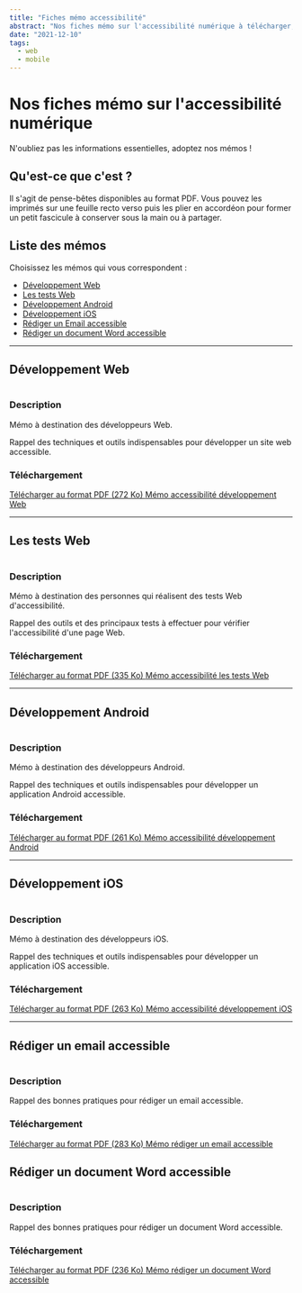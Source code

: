 ```yaml
---
title: "Fiches mémo accessibilité"
abstract: "Nos fiches mémo sur l'accessibilité numérique à télécharger, à imprimer et à partager"
date: "2021-12-10"
tags:
  - web
  - mobile  
---
```

# Nos fiches mémo sur l'accessibilité numérique
N'oubliez pas les informations essentielles, adoptez nos mémos !

## Qu'est-ce que c'est ?
Il s'agit de pense-bêtes disponibles au format PDF. Vous pouvez les imprimés sur une feuille recto verso puis les plier en accordéon pour former un petit fascicule à conserver sous la main ou à partager.

## Liste des mémos

Choisissez les mémos qui vous correspondent :
- [Développement Web](./#developpement-web)
- [Les tests Web](./#les-tests-web)
- [Développement Android](./#developpement-android)
- [Développement iOS](./#developpement-ios)
- [Rédiger un Email accessible](./#rediger-un-email-accessible)
- [Rédiger un document Word accessible](./#rediger-un-document-word-accessible)

<hr>

## Développement Web

<div class="row">
  <div class="col-3">
    <p class="border-right">
      <img src="../images/memos/memo-dev-web.png" alt="">
    </p>
  </div>
  <div class="col-xl-9">  
    <h3 id="desc-web">Description</h4>
    <p>Mémo à destination des développeurs Web.</p>
    <p>Rappel des techniques et outils indispensables pour développer un site web accessible.</p>        
    <h3 id="tele-web">Téléchargement</h4>
    <p>          
      <a href="../../res/memos/dev-web/Memo-Web-Orange.pdf" class="btn btn-secondary">
        Télécharger au format PDF (272 Ko)
        <span class="sr-only">Mémo accessibilité développement Web</span>
      </a>
    </p>
  </div>
</div>

<hr>

## Les tests Web

<div class="row">
  <div class="col-3">
    <p class="border-right">
      <img src="../images/memos/memo-tests-web.png" alt="">
    </p>
  </div>
  <div class="col-xl-9">  
    <h3 id="desc-tests-web">Description</h4>
    <p>Mémo à destination des personnes qui réalisent des tests Web d'accessibilité.</p>
    <p>Rappel des outils et des principaux tests à effectuer pour vérifier l'accessibilité d'une page Web.</p>
    </p>        
    <h3 id="tele-tests-web">Téléchargement</h4>
    <p>          
      <a href="../../res/memos/tests-web/Memo-Tests-Web-Orange.pdf" class="btn btn-secondary">
        Télécharger au format PDF (335 Ko)
        <span class="sr-only">Mémo accessibilité les tests Web</span>
      </a>
    </p>
  </div>
</div>

<hr>

## Développement Android

<div class="row">
  <div class="col-3">
    <p class="border-right">
      <img src="../images/memos/memo-android.png" alt="">
    </p>
  </div>
  <div class="col-xl-9">  
    <h3 id="desc-android">Description</h4>
    <p>Mémo à destination des développeurs Android.</p>
    <p>Rappel des techniques et outils indispensables pour développer un application Android accessible.</p>
    <h3 id="tele-android">Téléchargement</h4>
    <p>         
      <a href="../../res/memos/android/Memo-Android-Orange.pdf" class="btn btn-secondary">
        Télécharger au format PDF (261 Ko)
        <span class="sr-only">Mémo accessibilité développement Android</span>
      </a>
    </p>
  </div>
</div>

<hr>

## Développement iOS

<div class="row">
  <div class="col-3">
    <p class="border-right">
      <img src="../images/memos/memo-ios.png" alt="">
    </p>
  </div>
  <div class="col-xl-9">  
    <h3 id="desc-ios">Description</h4>
    <p>Mémo à destination des développeurs iOS.<p>
    <p>Rappel des techniques et outils indispensables pour développer un application iOS accessible.</p>
    <h3 id="tele-ios">Téléchargement</h4>
    <p>      
      <a href="../../res/memos/ios/Memo-iOS-Orange.pdf" class="btn btn-secondary">
        Télécharger au format PDF (263 Ko)
        <span class="sr-only">Mémo accessibilité développement iOS</span>
      </a>
    </p>
  </div>
</div>

<hr>

## Rédiger un email accessible

<div class="row">
  <div class="col-3">
    <p class="border-right">
      <img src="../images/memos/memo-email.png" alt="">
    </p>
  </div>
  <div class="col-xl-9">  
    <h3 id="desc-email">Description</h4>
    <p>Rappel des bonnes pratiques pour rédiger un email accessible.</p>
    <h3 id="tele-email">Téléchargement</h4>
    <p>      
      <a href="../../res/memos/email/Memo-Email-Orange.pdf" class="btn btn-secondary">
        Télécharger au format PDF (283 Ko)
        <span class="sr-only">Mémo rédiger un email accessible</span>
      </a>
    </p>
  </div>
</div>

## Rédiger un document Word accessible

<div class="row">
  <div class="col-3">
    <p class="border-right">
      <img src="../images/memos/memo-word.png" alt="">
    </p>
  </div>
  <div class="col-xl-9">  
    <h3 id="desc-word">Description</h4>
    <p>Rappel des bonnes pratiques pour rédiger un document Word accessible.</p>
    <h3 id="tele-word">Téléchargement</h4>
    <p>      
      <a href="../../res/memos/word/Memo-Word-Orange.pdf" class="btn btn-secondary">
        Télécharger au format PDF (236 Ko)
        <span class="sr-only">Mémo rédiger un document Word accessible</span>
      </a>
    </p>
  </div>
</div>
